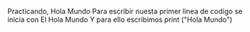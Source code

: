 Practicando, Hola Mundo
Para escribir nuesta  primer linea de codigo se inicia con El Hola Mundo
Y para ello escribimos print ("Hola Mundo")
